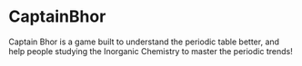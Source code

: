 # CaptainBhor
Captain Bhor is a game built to understand the periodic table better, and help people studying the Inorganic Chemistry to master the periodic trends!
